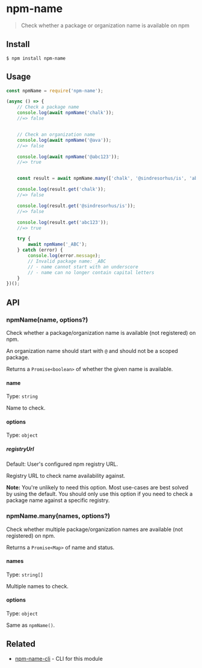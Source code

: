 # npm-name

> Check whether a package or organization name is available on npm

## Install

```
$ npm install npm-name
```

## Usage

```js
const npmName = require('npm-name');

(async () => {
	// Check a package name
	console.log(await npmName('chalk'));
	//=> false


	// Check an organization name
	console.log(await npmName('@ava'));
	//=> false

	console.log(await npmName('@abc123'));
	//=> true


	const result = await npmName.many(['chalk', '@sindresorhus/is', 'abc123']);

	console.log(result.get('chalk'));
	//=> false

	console.log(result.get('@sindresorhus/is'));
	//=> false

	console.log(result.get('abc123'));
	//=> true

	try {
		await npmName('_ABC');
	} catch (error) {
		console.log(error.message);
		// Invalid package name: _ABC
		// - name cannot start with an underscore
		// - name can no longer contain capital letters
	}
})();
```

## API

### npmName(name, options?)

Check whether a package/organization name is available (not registered) on npm.

An organization name should start with `@` and should not be a scoped package.

Returns a `Promise<boolean>` of whether the given name is available.

#### name

Type: `string`

Name to check.

#### options

Type: `object`

##### registryUrl

Default: User's configured npm registry URL.

Registry URL to check name availability against.

**Note:** You're unlikely to need this option. Most use-cases are best solved by using the default. You should only use this option if you need to check a package name against a specific registry.

### npmName.many(names, options?)

Check whether multiple package/organization names are available (not registered) on npm.

Returns a `Promise<Map>` of name and status.

#### names

Type: `string[]`

Multiple names to check.

#### options

Type: `object`

Same as `npmName()`.

## Related

- [npm-name-cli](https://github.com/sindresorhus/npm-name-cli) - CLI for this module
